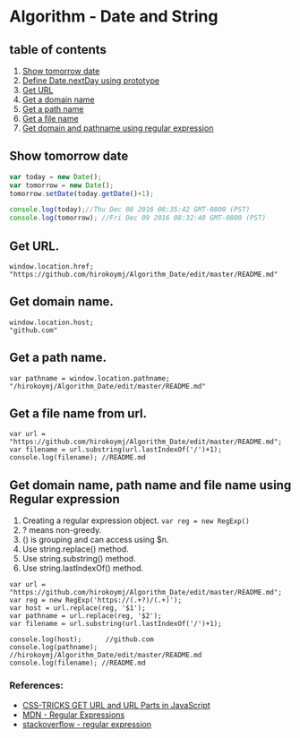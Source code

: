 # Algorithm - Date and String

## table of contents
1. [Show tomorrow date](#show-tomorrow-date)
2. [Define Date.nextDay using prototype](#)
3. [Get URL](#get-url)
4. [Get a domain name](#get-domain-name)
5. [Get a path name](#get-a-path-name)
6. [Get a file name](#get-a-file-name-from-url)
7. [Get domain and pathname using regular expression](#get-domain-name-and-path-name-using-regular-expression) 


## Show tomorrow date
```js
var today = new Date();
var tomorrow = new Date();
tomorrow.setDate(today.getDate()+1);

console.log(today);//Thu Dec 08 2016 08:35:42 GMT-0800 (PST)
console.log(tomorrow); //Fri Dec 09 2016 08:32:48 GMT-0800 (PST)
```

## Get URL.
```
window.location.href;
"https://github.com/hirokoymj/Algorithm_Date/edit/master/README.md"
```

## Get domain name.
```
window.location.host;
"github.com"
```

## Get a path name.
```
var pathname = window.location.pathname;
"/hirokoymj/Algorithm_Date/edit/master/README.md"
```

## Get a file name from url.
```
var url = "https://github.com/hirokoymj/Algorithm_Date/edit/master/README.md";
var filename = url.substring(url.lastIndexOf('/')+1);
console.log(filename); //README.md
```


## Get domain name, path name and file name using Regular expression
1. Creating a regular expression object. `var reg = new RegExp()`
2. ? means non-greedy.
3. () is grouping and can access using $n.
4. Use string.replace() method.
5. Use string.substring() method.
6. Use string.lastIndexOf() method.


```
var url = "https://github.com/hirokoymj/Algorithm_Date/edit/master/README.md";
var reg = new RegExp('https://(.+?)/(.+)');
var host = url.replace(reg, '$1');
var pathname = url.replace(reg, '$2');
var filename = url.substring(url.lastIndexOf('/')+1);

console.log(host); 		//github.com
console.log(pathname); //hirokoymj/Algorithm_Date/edit/master/README.md
console.log(filename); //README.md
```

### References:
- [CSS-TRICKS GET URL and URL Parts in JavaScript](https://css-tricks.com/snippets/javascript/get-url-and-url-parts-in-javascript/)
- [MDN - Regular Expressions](https://developer.mozilla.org/en-US/docs/Web/JavaScript/Guide/Regular_Expressions)
- [stackoverflow - regular expression](http://stackoverflow.com/questions/3809401/what-is-a-good-regular-expression-to-match-a-url)
